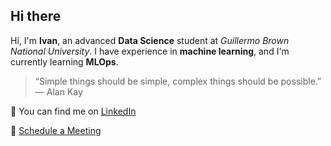 ## Hi there

Hi, I'm **Ivan**, an advanced **Data Science** student at *Guillermo Brown National University*. I have experience in **machine learning**, and I'm currently learning **MLOps**. 

> “Simple things should be simple, complex things should be possible.” — Alan Kay

🔗 You can find me on [LinkedIn](https://www.linkedin.com/in/ledesma-ivan/)

📆 [Schedule a Meeting](https://cal.com/ledesma-ivan)

